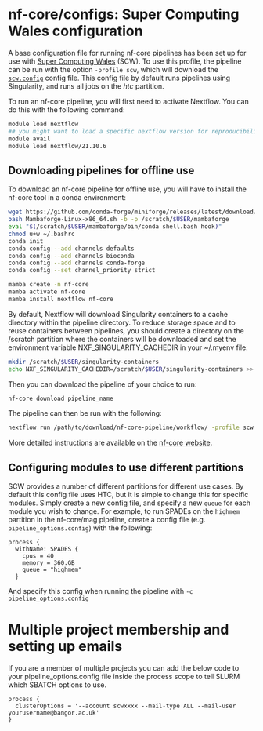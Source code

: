 # nf-core/configs: Super Computing Wales configuration

A base configuration file for running nf-core pipelines has been set up for use with [Super Computing Wales](https://supercomputing.wales) (SCW). To use this profile, the pipeline can be run with the option `-profile scw`, which will download the [`scw.config`](../conf/scw.config) config file. This config file by default runs pipelines using Singularity, and runs all jobs on the _htc_ partition.

To run an nf-core pipeline, you will first need to activate Nextflow. You can do this with the following command:

```bash
module load nextflow
## you might want to load a specific nextflow version for reproducibility - find them under /apps/modules/tools
module avail
module load nextflow/21.10.6
```

## Downloading pipelines for offline use

To download an nf-core pipeline for offline use, you will have to install the nf-core tool in a conda environment:

```bash
wget https://github.com/conda-forge/miniforge/releases/latest/download/Mambaforge-Linux-x86_64.sh
bash Mambaforge-Linux-x86_64.sh -b -p /scratch/$USER/mambaforge
eval "$(/scratch/$USER/mambaforge/bin/conda shell.bash hook)"
chmod u+w ~/.bashrc
conda init
conda config --add channels defaults
conda config --add channels bioconda
conda config --add channels conda-forge
conda config --set channel_priority strict

mamba create -n nf-core
mamba activate nf-core
mamba install nextflow nf-core
```

By default, Nextflow will download Singularity containers to a cache directory within the pipeline directory. To reduce storage space and to reuse containers between pipelines, you should create a directory on the /scratch partition where the containers will be downloaded and set the environment variable NXF_SINGULARITY_CACHEDIR in your ~/.myenv file:

```bash
mkdir /scratch/$USER/singularity-containers
echo NXF_SINGULARITY_CACHEDIR=/scratch/$USER/singularity-containers >> ~/.myenv
```

Then you can download the pipeline of your choice to run:

```bash
nf-core download pipeline_name
```

The pipeline can then be run with the following:

```bash
nextflow run /path/to/download/nf-core-pipeline/workflow/ -profile scw
```

More detailed instructions are available on the [nf-core website](https://nf-co.re/tools/#downloading-pipelines-for-offline-use).

## Configuring modules to use different partitions

SCW provides a number of different partitions for different use cases. By default this config file uses HTC, but it is simple to change this for specific modules. Simply create a new config file, and specify a new `queue` for each module you wish to change. For example, to run SPADEs on the `highmem` partition in the nf-core/mag pipeline, create a config file (e.g. `pipeline_options.config`) with the following:

```
process {
  withName: SPADES {
    cpus = 40
    memory = 360.GB
    queue = "highmem"
  }
```

And specify this config when running the pipeline with `-c pipeline_options.config`

# Multiple project membership and setting up emails

If you are a member of multiple projects you can add the below code to your pipeline_options.config file inside the process scope to tell SLURM which SBATCH options to use.

```
process {
  clusterOptions = '--account scwxxxx --mail-type ALL --mail-user yourusername@bangor.ac.uk'
}
```
